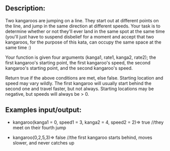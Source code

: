 ## Description:
Two kangaroos are jumping on a line. They start out at different points on the line, and jump in the same direction at different speeds. Your task is to determine whether or not they'll ever land in the same spot at the same time (you'll just have to suspend disbelief for a moment and accept that two kangaroos, for the purpose of this kata, can occupy the same space at the same time :)

Your function is given four arguments (kanga1, rate1, kanga2, rate2); the first kangaroo's starting point, the first kangaroo's speed, the second kangaroo's starting point, and the second kangaroo's speed.

Return true if the above conditions are met, else false. Starting location and speed may vary wildly. The first kangaroo will usually start behind the second one and travel faster, but not always. Starting locations may be negative, but speeds will always be > 0.

## Examples input/output:
- kangaroo(kanga1 = 0, speed1 = 3, kanga2 = 4, speed2 = 2)=> true //they meet on their fourth jump

- kangaroo(0,2,5,3)=> false //the first kangaroo starts behind, moves slower, and never catches up